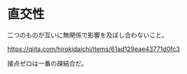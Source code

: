 # 直交性

二つのものが互いに無関係で影響を及ぼし合わないこと。

https://qiita.com/hirokidaichi/items/61ad129eae43771d0fc3

接点ゼロは一番の疎結合だ。
